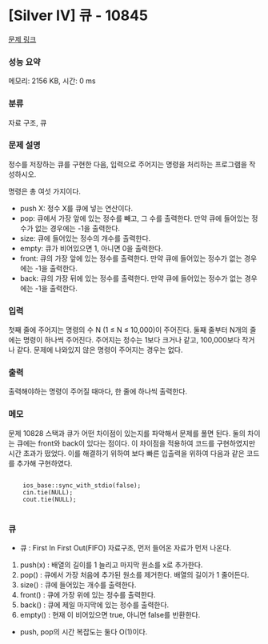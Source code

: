 # [Silver IV] 큐 - 10845 

[문제 링크](https://www.acmicpc.net/problem/10845) 

### 성능 요약

메모리: 2156 KB, 시간: 0 ms

### 분류

자료 구조, 큐

### 문제 설명

<p>정수를 저장하는 큐를 구현한 다음, 입력으로 주어지는 명령을 처리하는 프로그램을 작성하시오.</p>

<p>명령은 총 여섯 가지이다.</p>

<ul>
	<li>push X: 정수 X를 큐에 넣는 연산이다.</li>
	<li>pop: 큐에서 가장 앞에 있는 정수를 빼고, 그 수를 출력한다. 만약 큐에 들어있는 정수가 없는 경우에는 -1을 출력한다.</li>
	<li>size: 큐에 들어있는 정수의 개수를 출력한다.</li>
	<li>empty: 큐가 비어있으면 1, 아니면 0을 출력한다.</li>
	<li>front: 큐의 가장 앞에 있는 정수를 출력한다. 만약 큐에 들어있는 정수가 없는 경우에는 -1을 출력한다.</li>
	<li>back: 큐의 가장 뒤에 있는 정수를 출력한다. 만약 큐에 들어있는 정수가 없는 경우에는 -1을 출력한다.</li>
</ul>

### 입력 

 <p>첫째 줄에 주어지는 명령의 수 N (1 ≤ N ≤ 10,000)이 주어진다. 둘째 줄부터 N개의 줄에는 명령이 하나씩 주어진다. 주어지는 정수는 1보다 크거나 같고, 100,000보다 작거나 같다. 문제에 나와있지 않은 명령이 주어지는 경우는 없다.</p>

### 출력 

 <p>출력해야하는 명령이 주어질 때마다, 한 줄에 하나씩 출력한다.</p>

### 메모
문제 10828 스택과 큐가 어떤 차이점이 있는지를 파악해서 문제를 풀면 된다. 둘의 차이는 큐에는 front와 back이 있다는 점이다. 이 차이점을 적용하여 코드를 구현하였지만 시간 초과가 떴었다. 이를 해결하기 위하여 보다 빠른 입출력을 위하여 다음과 같은 코드를 추가해 구현하였다. 
<pre>
<code>
	ios_base::sync_with_stdio(false);
	cin.tie(NULL);
	cout.tie(NULL);	
</code>
</pre>

### 큐
* 큐
: First In First Out(FIFO) 자료구조, 먼저 들어온 자료가 먼저 나온다.
1. push(x) : 배열의 길이를 1 늘리고 마지막 원소를 x로 추가한다.
2. pop() : 큐에서 가장 처음에 추가된 원소를 제거한다. 배열의 길이가 1 줄어든다.
3. size() : 큐에 들어있는 개수를 출력한다.
4. front() : 큐에 가장 위에 있는 정수를 출력한다.
5. back() : 큐에 제일 마지막에 있는 정수를 출력한다.
6. empty() : 현재 이 비어있으면 true, 아니면 false를 반환한다.
   
- push, pop의 시간 복잡도는 둘다 O(1)이다.
